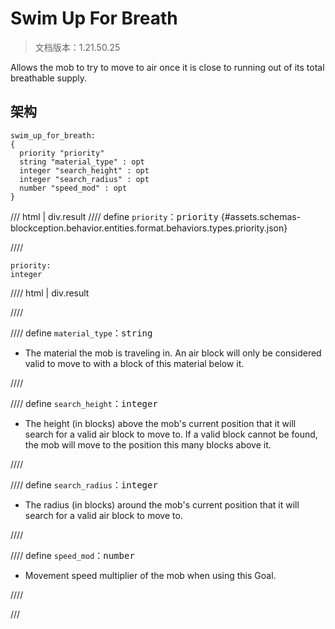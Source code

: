 # Swim Up For Breath

> 文档版本：1.21.50.25

Allows the mob to try to move to air once it is close to running out of its total breathable supply.

## 架构

```mcschema
swim_up_for_breath:
{
  priority "priority"
  string "material_type" : opt
  integer "search_height" : opt
  integer "search_radius" : opt
  number "speed_mod" : opt
}

```

/// html | div.result
//// define
`priority`：<samp>priority</samp> {#assets.schemas-blockception.behavior.entities.format.behaviors.types.priority.json}


////

```mcschema
priority:
integer

```

//// html | div.result

////



//// define
`material_type`：<samp>string</samp>

- The material the mob is traveling in. An air block will only be considered valid to move to with a block of this material below it.


////


//// define
`search_height`：<samp>integer</samp>

- The height (in blocks) above the mob's current position that it will search for a valid air block to move to. If a valid block cannot be found, the mob will move to the position this many blocks above it.


////


//// define
`search_radius`：<samp>integer</samp>

- The radius (in blocks) around the mob's current position that it will search for a valid air block to move to.


////


//// define
`speed_mod`：<samp>number</samp>

- Movement speed multiplier of the mob when using this Goal.


////


///

